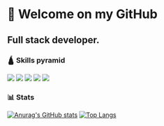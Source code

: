 # 👋 Welcome on my GitHub

## Full stack developer. 

### 🛕 Skills pyramid

<img src="https://skillicons.dev/icons?i=typescript,svelte,tailwind,go,docker,kubernetes,gitlab,graphql" />
<img src="https://skillicons.dev/icons?i=php,postgresql,react,php,threejs" />
<img src="https://skillicons.dev/icons?i=bootstrap,mui,sass,rust" />
<img src="https://skillicons.dev/icons?i=mysql" />
<img src="https://skillicons.dev/icons?i=swift,java" />

### 📊 Stats

[![Anurag's GitHub stats](https://github-readme-stats.vercel.app/api?username=hhertout&hide_border=true&theme=tokyonight&show_icons=true&rank_icon=github)](https://github.com/anuraghazra/github-readme-stats)  [![Top Langs](https://github-readme-stats.vercel.app/api/top-langs/?username=hhertout&theme=tokyonight&hide_border=true&layout=donut&hide=scss,css,html,twig)](https://github.com/anuraghazra/github-readme-stats)
